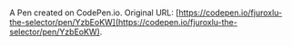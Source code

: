 # 

A Pen created on CodePen.io. Original URL: [https://codepen.io/fjuroxlu-the-selector/pen/YzbEoKW](https://codepen.io/fjuroxlu-the-selector/pen/YzbEoKW).

